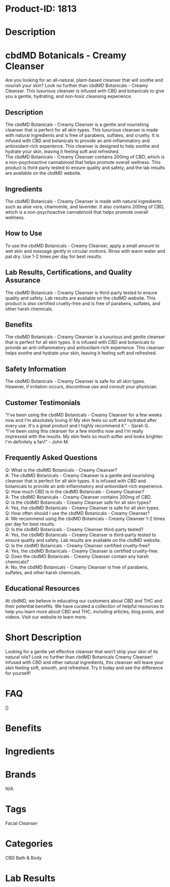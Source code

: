 # Product-ID: 1813

# Description

<h1>
 cbdMD Botanicals - Creamy Cleanser<br />
</h1>
<p>
 Are you looking for an all-natural, plant-based cleanser that will soothe and nourish your skin? Look no further than cbdMD Botanicals - Creamy Cleanser. This luxurious cleanser is infused with CBD and botanicals to give you a gentle, hydrating, and non-toxic cleansing experience.
</p>
<h2>
 Description<br />
</h2>
<p>
 The cbdMD Botanicals - Creamy Cleanser is a gentle and nourishing cleanser that is perfect for all skin types. This luxurious cleanser is made with natural ingredients and is free of parabens, sulfates, and cruelty. It is infused with CBD and botanicals to provide an anti-inflammatory and antioxidant-rich experience. This cleanser is designed to help soothe and hydrate your skin, leaving it feeling soft and refreshed.<br />
The cbdMD Botanicals - Creamy Cleanser contains 200mg of CBD, which is a non-psychoactive cannabinoid that helps promote overall wellness. This product is third-party tested to ensure quality and safety, and the lab results are available on the cbdMD website.
</p>
<h2>
 Ingredients<br />
</h2>
<p>
 The cbdMD Botanicals - Creamy Cleanser is made with natural ingredients such as aloe vera, chamomile, and lavender. It also contains 200mg of CBD, which is a non-psychoactive cannabinoid that helps promote overall wellness.
</p>
<h2>
 How to Use<br />
</h2>
<p>
 To use the cbdMD Botanicals - Creamy Cleanser, apply a small amount to wet skin and massage gently in circular motions. Rinse with warm water and pat dry. Use 1-2 times per day for best results.
</p>
<h2>
 Lab Results, Certifications, and Quality Assurance<br />
</h2>
<p>
 The cbdMD Botanicals - Creamy Cleanser is third-party tested to ensure quality and safety. Lab results are available on the cbdMD website. This product is also certified cruelty-free and is free of parabens, sulfates, and other harsh chemicals.
</p>
<h2>
 Benefits<br />
</h2>
<p>
 The cbdMD Botanicals - Creamy Cleanser is a luxurious and gentle cleanser that is perfect for all skin types. It is infused with CBD and botanicals to provide an anti-inflammatory and antioxidant-rich experience. This cleanser helps soothe and hydrate your skin, leaving it feeling soft and refreshed.
</p>
<h2>
 Safety Information<br />
</h2>
<p>
 The cbdMD Botanicals - Creamy Cleanser is safe for all skin types. However, if irritation occurs, discontinue use and consult your physician.
</p>
<h2>
 Customer Testimonials<br />
</h2>
<p>
 "I've been using the cbdMD Botanicals - Creamy Cleanser for a few weeks now and I'm absolutely loving it! My skin feels so soft and hydrated after every use. It's a great product and I highly recommend it." - Sarah G.<br />
"I've been using this cleanser for a few months now and I'm really impressed with the results. My skin feels so much softer and looks brighter. I'm definitely a fan!" - John M.
</p>
<h2>
 Frequently Asked Questions<br />
</h2>
<p>
 Q: What is the cbdMD Botanicals - Creamy Cleanser?<br />
A: The cbdMD Botanicals - Creamy Cleanser is a gentle and nourishing cleanser that is perfect for all skin types. It is infused with CBD and botanicals to provide an anti-inflammatory and antioxidant-rich experience.<br />
Q: How much CBD is in the cbdMD Botanicals - Creamy Cleanser?<br />
A: The cbdMD Botanicals - Creamy Cleanser contains 200mg of CBD.<br />
Q: Is the cbdMD Botanicals - Creamy Cleanser safe for all skin types?<br />
A: Yes, the cbdMD Botanicals - Creamy Cleanser is safe for all skin types.<br />
Q: How often should I use the cbdMD Botanicals - Creamy Cleanser?<br />
A: We recommend using the cbdMD Botanicals - Creamy Cleanser 1-2 times per day for best results.<br />
Q: Is the cbdMD Botanicals - Creamy Cleanser third-party tested?<br />
A: Yes, the cbdMD Botanicals - Creamy Cleanser is third-party tested to ensure quality and safety. Lab results are available on the cbdMD website.<br />
Q: Is the cbdMD Botanicals - Creamy Cleanser certified cruelty-free?<br />
A: Yes, the cbdMD Botanicals - Creamy Cleanser is certified cruelty-free.<br />
Q: Does the cbdMD Botanicals - Creamy Cleanser contain any harsh chemicals?<br />
A: No, the cbdMD Botanicals - Creamy Cleanser is free of parabens, sulfates, and other harsh chemicals.
</p>
<h2>
 Educational Resources<br />
</h2>
<p>
 At cbdMD, we believe in educating our customers about CBD and THC and their potential benefits. We have curated a collection of helpful resources to help you learn more about CBD and THC, including articles, blog posts, and videos. Visit our website to learn more.</p>


# Short Description

<p>Looking for a gentle yet effective cleanser that won&#8217;t strip your skin of its natural oils? Look no further than cbdMD Botanicals Creamy Cleanser! Infused with CBD and other natural ingredients, this cleanser will leave your skin feeling soft, smooth, and refreshed. Try it today and see the difference for yourself!</p>


# FAQ
[]

# Benefits



# Ingredients



# Brands

N/A

# Tags

Facial Cleanser

# Categories

CBD Bath &amp; Body

# Lab Results
